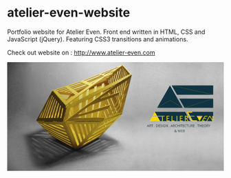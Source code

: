 # atelier-even-website
Portfolio website for Atelier Even. Front end written in HTML, CSS and JavaScript (jQuery). Featuring CSS3 transitions and animations.

Check out website on : http://www.atelier-even.com

![Alt text](img/atelier-even.png?raw=true "Atelier Even")